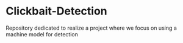 # Clickbait-Detection
Repository dedicated to realize a project where we focus on using a machine model for detection
